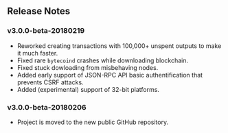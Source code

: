 ## Release Notes

### v3.0.0-beta-20180219

- Reworked creating transactions with 100,000+ unspent outputs to make it much faster.
- Fixed rare `bytecoind` crashes while downloading blockchain.
- Fixed stuck dowloading from misbehaving nodes.
- Added early support of JSON-RPC API basic authentification that prevents CSRF attacks.
- Added (experimental) support of 32-bit platforms.


### v3.0.0-beta-20180206

- Project is moved to the new public GitHub repository.

